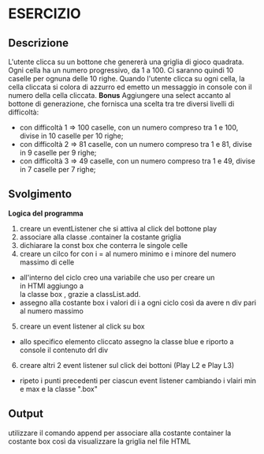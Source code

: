 # ESERCIZIO
## Descrizione
L'utente clicca su un bottone che genererà una griglia di gioco quadrata.
Ogni cella ha un numero progressivo, da 1 a 100.
Ci saranno quindi 10 caselle per ognuna delle 10 righe.
Quando l'utente clicca su ogni cella, la cella cliccata si colora di azzurro ed emetto un messaggio in console con il numero della cella cliccata.
**Bonus**
Aggiungere una select accanto al bottone di generazione, che fornisca una scelta tra tre diversi livelli di difficoltà:
- con difficoltà 1 => 100 caselle, con un numero compreso tra 1 e 100, divise in 10 caselle per 10 righe;
- con difficoltà 2 => 81 caselle, con un numero compreso tra 1 e 81, divise in 9 caselle per 9 righe;
- con difficoltà 3 => 49 caselle, con un numero compreso tra 1 e 49, divise in 7 caselle per 7 righe;

## Svolgimento

**Logica del programma**
1. creare un eventListener che si attiva al click del bottone play
2. associare alla classe .container la costante griglia
3. dichiarare la const box che conterra le singole celle
4. creare un cilco for con i = al numero minimo e i minore del numero massimo di celle
  - all'interno del ciclo creo una variabile che uso per creare un <div> in HTMl
  aggiungo a <div> la classe box , grazie a classList.add.
  - assegno alla costante box i valori di i a ogni ciclo così da avere n div pari al numero massimo
5. creare un event listener al click su box
  - allo specifico elemento cliccato assegno la classe blue e riporto a console il contenuto drl div

6. creare altri 2 event listener sul click dei bottoni (Play L2 e Play L3)
  - ripeto i punti precedenti per ciascun event listener cambiando i vlairi min e max e la classe ".box"


## Output
utilizzare il comando append per associare alla costante container la costante box
così da visualizzare la griglia nel file HTML
